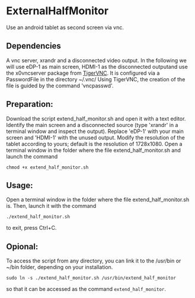 # ExternalHalfMonitor
Use an android tablet as second screen via vnc.

## Dependencies
A vnc server, xrandr and a disconnected video output. In the following we will use eDP-1 as main screen, HDMI-1 as the disconnected outputand use the x0vncserver package from [TigerVNC](https://tigervnc.org/). It is configured via a PasswordFile in the directory ~/.vnc/
Using TigerVNC, the creation of the file is guided by the command 'vncpasswd'.

## Preparation:
Download the script extend_half_monitor.sh and open it with a text editor. Identify the main screen and a disconnected source (type 'xrandr' in a terminal window and inspect the output). Replace 'eDP-1' with your main screen and 'HDMI-1' with the unused output.
Modify the resolution of the tablet according to yours; default is the resolution of 1728x1080.
Open a terminal window in the folder where the file extend_half_monitor.sh and launch the command
```
chmod +x extend_half_monitor.sh
```

## Usage:
Open a terminal window in the folder where the file extend_half_monitor.sh is. Then, launch it with the command
~~~
./extend_half_monitor.sh
~~~
to exit, press Ctrl+C.

## Opional:
To access the script from any directory, you can link it to the /usr/bin or ~/bin folder, depending on your installation.
~~~
sudo ln -s ./extend_half_monitor.sh /usr/bin/extend_half_monitor
~~~
so that it can be accessed as the command `extend_half_monitor`.
